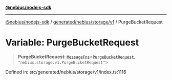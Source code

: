 [**@nebius/nodejs-sdk**](../../../../../README.md)

---

[@nebius/nodejs-sdk](../../../../../README.md) / [generated/nebius/storage/v1](../README.md) / PurgeBucketRequest

# Variable: PurgeBucketRequest

> **PurgeBucketRequest**: [`MessageFns`](../../../../../runtime/protos/core/interfaces/MessageFns.md)\<[`PurgeBucketRequest`](../interfaces/PurgeBucketRequest.md), `"nebius.storage.v1.PurgeBucketRequest"`\>

Defined in: src/generated/nebius/storage/v1/index.ts:1116

